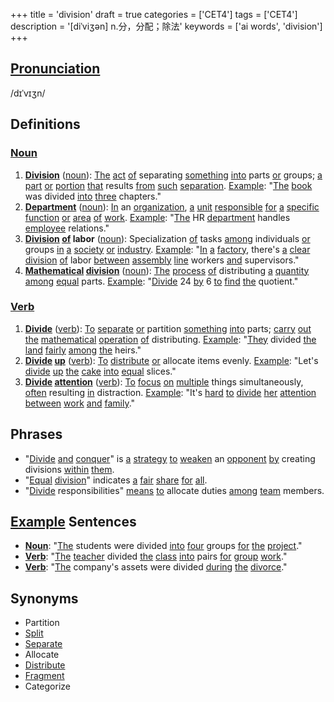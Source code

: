 +++
title = 'division'
draft = true
categories = ['CET4']
tags = ['CET4']
description = '[diˈviʒən] n.分，分配；除法'
keywords = ['ai words', 'division']
+++

## [Pronunciation](/post/pronunciation/)
/dɪˈvɪʒn/

## Definitions
### [Noun](/post/noun/)
1. **[Division](/post/division/)** ([noun](/post/noun/)): [The](/post/the/) [act](/post/act/) [of](/post/of/) separating [something](/post/something/) [into](/post/into/) parts [or](/post/or/) groups; [a](/post/a/) [part](/post/part/) [or](/post/or/) [portion](/post/portion/) [that](/post/that/) results [from](/post/from/) [such](/post/such/) [separation](/post/separation/). [Example](/post/example/): "[The](/post/the/) [book](/post/book/) was divided [into](/post/into/) [three](/post/three/) chapters."
2. **[Department](/post/department/)** ([noun](/post/noun/)): [In](/post/in/) an [organization](/post/organization/), [a](/post/a/) [unit](/post/unit/) [responsible](/post/responsible/) [for](/post/for/) [a](/post/a/) [specific](/post/specific/) [function](/post/function/) [or](/post/or/) [area](/post/area/) [of](/post/of/) [work](/post/work/). [Example](/post/example/): "[The](/post/the/) HR [department](/post/department/) handles [employee](/post/employee/) relations."
3. **[Division](/post/division/) [of](/post/of/) labor** ([noun](/post/noun/)): Specialization [of](/post/of/) tasks [among](/post/among/) individuals [or](/post/or/) groups [in](/post/in/) [a](/post/a/) [society](/post/society/) [or](/post/or/) [industry](/post/industry/). [Example](/post/example/): "[In](/post/in/) [a](/post/a/) [factory](/post/factory/), there's [a](/post/a/) [clear](/post/clear/) [division](/post/division/) [of](/post/of/) labor [between](/post/between/) [assembly](/post/assembly/) [line](/post/line/) workers [and](/post/and/) supervisors."
4. **[Mathematical](/post/mathematical/) [division](/post/division/)** ([noun](/post/noun/)): [The](/post/the/) [process](/post/process/) [of](/post/of/) distributing [a](/post/a/) [quantity](/post/quantity/) [among](/post/among/) [equal](/post/equal/) parts. [Example](/post/example/): "[Divide](/post/divide/) 24 [by](/post/by/) 6 [to](/post/to/) [find](/post/find/) [the](/post/the/) quotient."

### [Verb](/post/verb/)
1. **[Divide](/post/divide/)** ([verb](/post/verb/)): [To](/post/to/) [separate](/post/separate/) [or](/post/or/) partition [something](/post/something/) [into](/post/into/) parts; [carry](/post/carry/) [out](/post/out/) [the](/post/the/) [mathematical](/post/mathematical/) [operation](/post/operation/) [of](/post/of/) distributing. [Example](/post/example/): "[They](/post/they/) divided [the](/post/the/) [land](/post/land/) [fairly](/post/fairly/) [among](/post/among/) [the](/post/the/) heirs."
2. **[Divide](/post/divide/) [up](/post/up/)** ([verb](/post/verb/)): [To](/post/to/) [distribute](/post/distribute/) [or](/post/or/) allocate items evenly. [Example](/post/example/): "Let's [divide](/post/divide/) [up](/post/up/) [the](/post/the/) [cake](/post/cake/) [into](/post/into/) [equal](/post/equal/) slices."
3. **[Divide](/post/divide/) [attention](/post/attention/)** ([verb](/post/verb/)): [To](/post/to/) [focus](/post/focus/) [on](/post/on/) [multiple](/post/multiple/) things simultaneously, [often](/post/often/) resulting [in](/post/in/) distraction. [Example](/post/example/): "It's [hard](/post/hard/) [to](/post/to/) [divide](/post/divide/) [her](/post/her/) [attention](/post/attention/) [between](/post/between/) [work](/post/work/) [and](/post/and/) [family](/post/family/)."

## Phrases
- "[Divide](/post/divide/) [and](/post/and/) [conquer](/post/conquer/)" is [a](/post/a/) [strategy](/post/strategy/) [to](/post/to/) [weaken](/post/weaken/) an [opponent](/post/opponent/) [by](/post/by/) creating divisions [within](/post/within/) [them](/post/them/).
- "[Equal](/post/equal/) [division](/post/division/)" indicates [a](/post/a/) [fair](/post/fair/) [share](/post/share/) [for](/post/for/) [all](/post/all/).
- "[Divide](/post/divide/) responsibilities" [means](/post/means/) [to](/post/to/) allocate duties [among](/post/among/) [team](/post/team/) members.

## [Example](/post/example/) Sentences
- **[Noun](/post/noun/)**: "[The](/post/the/) students were divided [into](/post/into/) [four](/post/four/) groups [for](/post/for/) [the](/post/the/) [project](/post/project/)."
- **[Verb](/post/verb/)**: "[The](/post/the/) [teacher](/post/teacher/) divided [the](/post/the/) [class](/post/class/) [into](/post/into/) pairs [for](/post/for/) [group](/post/group/) [work](/post/work/)."
- **[Verb](/post/verb/)**: "[The](/post/the/) company's assets were divided [during](/post/during/) [the](/post/the/) [divorce](/post/divorce/)."

## Synonyms
- Partition
- [Split](/post/split/)
- [Separate](/post/separate/)
- Allocate
- [Distribute](/post/distribute/)
- [Fragment](/post/fragment/)
- Categorize
